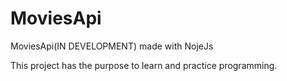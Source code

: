 # MoviesApi
MoviesApi(IN DEVELOPMENT) made with NojeJs

This project has the purpose to learn and practice programming.
